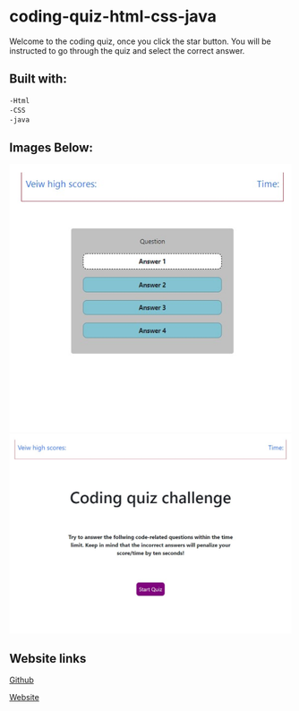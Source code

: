 # coding-quiz-html-css-java

Welcome to the coding quiz, once you click the star button. You will be instructed to go through the quiz and select the correct answer.

## Built with: 
```bash
-Html
-CSS
-java
```

## Images Below:
![Webiste Image](./Assets/Screenshot_1.jpg)
![Webiste Image](./Assets/Screenshot_35.jpg)
## Website links

[Github](https://github.com/ashokunb/coding-quiz-html-css-java)

[Website](https://ashokunb.github.io/coding-quiz-html-css-java/)